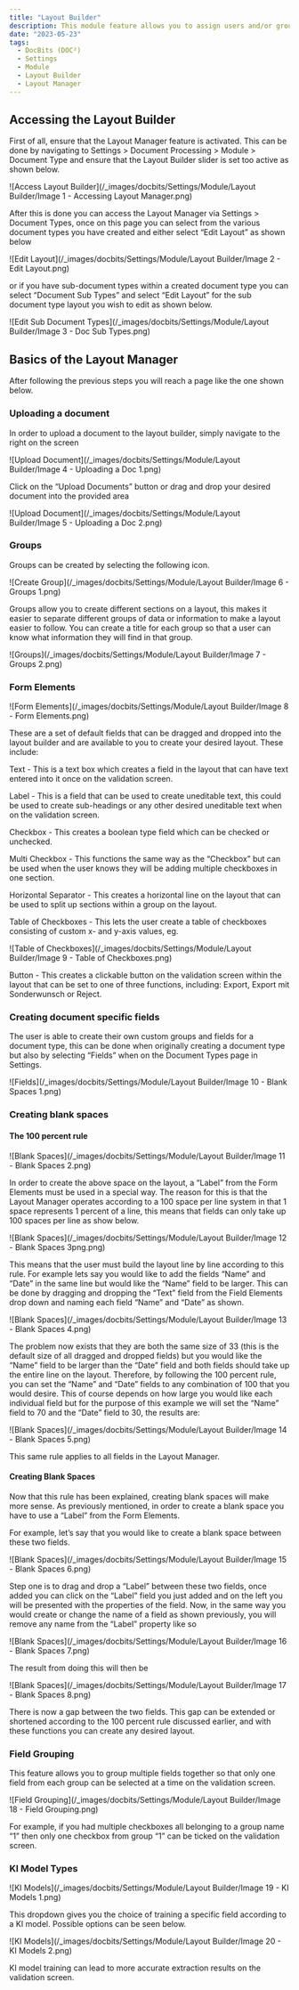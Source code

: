 ```yaml
---
title: "Layout Builder"
description: This module feature allows you to assign users and/or groups with the ability to approve a document before it can be exported.
date: "2023-05-23"
tags:
  - DocBits (DOC²)
  - Settings
  - Module
  - Layout Builder
  - Layout Manager
---
```


## Accessing the Layout Builder

First of all, ensure that the Layout Manager feature is activated. This can be done by navigating to Settings > Document Processing > Module > Document Type and ensure that the Layout Builder slider is set too active as shown below.

![Access Layout Builder](/_images/docbits/Settings/Module/Layout Builder/Image 1 - Accessing Layout Manager.png)

After this is done you can access the Layout Manager via Settings > Document Types, once on this page you can select from the various document types you have created and either select “Edit Layout” as shown below

![Edit Layout](/_images/docbits/Settings/Module/Layout Builder/Image 2 - Edit Layout.png)

or if you have sub-document types within a created document type you can select “Document Sub Types” and select “Edit Layout” for the sub document type layout you wish to edit as shown below.

![Edit Sub Document Types](/_images/docbits/Settings/Module/Layout Builder/Image 3 - Doc Sub Types.png)

## Basics of the Layout Manager 

 After following the previous steps you will reach a page like the one shown below.

### Uploading a document

In order to upload a document to the layout builder, simply navigate to the right on the screen 

![Upload Document](/_images/docbits/Settings/Module/Layout Builder/Image 4 - Uploading a Doc 1.png)

Click on the “Upload Documents” button or drag and drop your desired document into the provided area

![Upload Document](/_images/docbits/Settings/Module/Layout Builder/Image 5 - Uploading a Doc 2.png)

### Groups

Groups can be created by selecting the following icon.

![Create Group](/_images/docbits/Settings/Module/Layout Builder/Image 6 - Groups 1.png)

Groups allow you to create different sections on a layout, this makes it easier to separate different groups of data or information to make a layout easier to follow. You can create a title for each group so that a user can know what information they will find in that group.

![Groups](/_images/docbits/Settings/Module/Layout Builder/Image 7 -  Groups 2.png)

### Form Elements

![Form Elements](/_images/docbits/Settings/Module/Layout Builder/Image 8 - Form Elements.png)

These are a set of default fields that can be dragged and dropped into the layout builder and are available to you to create your desired layout. These include:

Text - This is a text box which creates a field in the layout that can have text entered into it once on the validation screen.

Label - This is a field that can be used to create uneditable text, this could be used to create sub-headings or any other desired uneditable text when on the validation screen.

Checkbox - This creates a boolean type field which can be checked or unchecked.

Multi Checkbox - This functions the same way as the “Checkbox” but can be used when the user knows they will be adding multiple checkboxes in one section.

Horizontal Separator - This creates a horizontal line on the layout that can be used to split up sections within a group on the layout.

Table of Checkboxes - This lets the user create a table of checkboxes consisting of custom  x- and y-axis values, eg. 

![Table of Checkboxes](/_images/docbits/Settings/Module/Layout Builder/Image 9 - Table of Checkboxes.png)

Button - This creates a clickable button on the validation screen within the layout that can be set to one of three functions, including: Export, Export mit Sonderwunsch or Reject.

 

### Creating document specific fields

The user is able to create their own custom groups and fields for a document type, this can be done when originally creating a document type but also by selecting “Fields” when on the Document Types page in Settings.

![Fields](/_images/docbits/Settings/Module/Layout Builder/Image 10 - Blank Spaces 1.png)

### Creating blank spaces

#### The 100 percent rule

![Blank Spaces](/_images/docbits/Settings/Module/Layout Builder/Image 11 - Blank Spaces 2.png)

In order to create the above space on the layout, a “Label” from the Form Elements must be used in a special way. The reason for this is that the Layout Manager operates according to a 100 space per line system in that 1 space represents 1 percent of a line, this means that fields can only take up 100 spaces per line as show below.

![Blank Spaces](/_images/docbits/Settings/Module/Layout Builder/Image 12 - Blank Spaces 3png.png)

This means that the user must build the layout line by line according to this rule. For example lets say you would like to add the fields “Name” and “Date” in the same line but would like the “Name” field to be larger. This can be done by dragging and dropping the “Text” field from the Field Elements drop down and naming each field “Name” and “Date” as shown.

![Blank Spaces](/_images/docbits/Settings/Module/Layout Builder/Image 13 - Blank Spaces 4.png)

The problem now exists that they are both the same size of 33 (this is the default size of all dragged and dropped fields) but you would like the “Name” field to be larger than the “Date” field and both fields should take up the entire line on the layout. Therefore, by following the 100 percent rule, you can set the “Name” and “Date” fields to any combination of 100 that you would desire. This of course depends on how large you would like each individual field but for the purpose of this example we will set the “Name” field to 70 and the “Date” field to 30, the results are:

![Blank Spaces](/_images/docbits/Settings/Module/Layout Builder/Image 14 - Blank Spaces 5.png)

This same rule applies to all fields in the Layout Manager.

#### Creating Blank Spaces

Now that this rule has been explained, creating blank spaces will make more sense. As previously mentioned, in order to create a blank space you have to use a “Label” from the Form Elements.

For example, let’s say that you would like to create a blank space between these two fields.

![Blank Spaces](/_images/docbits/Settings/Module/Layout Builder/Image 15 - Blank Spaces 6.png)

Step one is to drag and drop a “Label” between these two fields, once added you can click on the “Label” field you just added and on the left you will be presented with the properties of the field. Now, in the same way you would create or change the name of a field as shown previously, you will remove any name from the “Label” property like so

![Blank Spaces](/_images/docbits/Settings/Module/Layout Builder/Image 16 - Blank Spaces 7.png)

The result from doing this will then be

![Blank Spaces](/_images/docbits/Settings/Module/Layout Builder/Image 17 - Blank Spaces 8.png)

There is now a gap between the two fields. This gap can be extended or shortened according to the 100 percent rule discussed earlier, and with these functions you can create any desired layout.


### Field Grouping

This feature allows you to group multiple fields together so that only one field from each group can be selected at a time on the validation screen.

![Field Grouping](/_images/docbits/Settings/Module/Layout Builder/Image 18 - Field Grouping.png)

For example, if you had multiple checkboxes all belonging to a group name “1” then only one checkbox from group “1” can be ticked on the validation screen.

 
### KI Model Types

![KI Models](/_images/docbits/Settings/Module/Layout Builder/Image 19 - KI Models 1.png)

This dropdown gives you the choice of training a specific field according to a KI model. Possible options can be seen below.

![KI Models](/_images/docbits/Settings/Module/Layout Builder/Image 20 - KI Models 2.png)

KI model training can lead to more accurate extraction results on the validation screen.